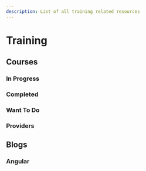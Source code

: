 ```yaml
---
description: List of all training related resources
---
```


# Training

## Courses

### In Progress

### Completed

### Want To Do

### Providers

## Blogs

### Angular



